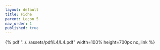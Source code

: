 ```yaml
---
layout: default
title: Fiche
parent: Leçon 5
nav_order: 1
published: true
---
```


{% pdf "../../assets/pdf/L4/L4.pdf" width=100% height=700px no_link %}